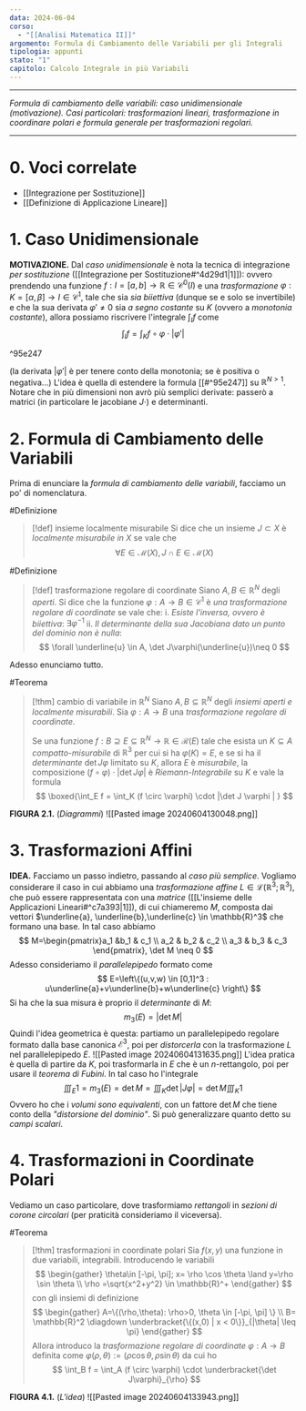 ```yaml
---
data: 2024-06-04
corso:
  - "[[Analisi Matematica II]]"
argomento: Formula di Cambiamento delle Variabili per gli Integrali
tipologia: appunti
stato: "1"
capitolo: Calcolo Integrale in più Variabili
---
```

- - -
*Formula di cambiamento delle variabili: caso unidimensionale (motivazione). Casi particolari: trasformazioni lineari, trasformazione in coordinare polari e formula generale per trasformazioni regolari.*
- - -
# 0. Voci correlate
- [[Integrazione per Sostituzione]]
- [[Definizione di Applicazione Lineare]]
# 1. Caso Unidimensionale
**MOTIVAZIONE.** Dal *caso unidimensionale* è nota la tecnica di integrazione *per sostituzione* ([[Integrazione per Sostituzione#^4d29d1|1]]): ovvero prendendo una funzione $f:I=[a,b] \longrightarrow \mathbb{R} \in \mathcal{C}^0(I)$ e una *trasformazione* $\varphi: K = [\alpha, \beta] \longrightarrow I \in \mathcal{C}^1$, tale che sia *sia biiettiva* (dunque se e solo se invertibile) e che la sua derivata $\varphi'\neq 0$ sia *a segno costante* su $K$ (ovvero a *monotonia costante*), allora possiamo riscrivere l'integrale $\int_I f$ come
$$
\int_I f = \int_K f \circ \varphi \cdot |\varphi'|
$$

^95e247

(la derivata $|\varphi'|$ è per tenere conto della monotonia; se è positiva o negativa...)
L'idea è quella di estendere la formula [[#^95e247]] su $\mathbb{R}^{N>1}$. Notare che in più dimensioni non avrò più semplici derivate: passerò a matrici (in particolare le jacobiane $J\cdot$) e determinanti.

# 2. Formula di Cambiamento delle Variabili
Prima di enunciare la *formula di cambiamento delle variabili*, facciamo un po' di nomenclatura.

#Definizione 
> [!def] insieme localmente misurabile
> Si dice che un insieme $J \subset X$ è *localmente misurabile in $X$* se vale che
> $$
> \forall E \in \mathcal{M}(X), J \cap E \in \mathcal{M}(X)
> $$

#Definizione 
> [!def] trasformazione regolare di coordinate
> Siano $A, B \in \mathbb{R}^N$ degli *aperti*. Si dice che la funzione $\varphi: A \longrightarrow B \in \mathcal{C}^1$ è *una trasformazione regolare di coordinate* se vale che: 
> i. *Esiste l'inversa, ovvero è biiettiva*: $\exists \varphi^{-1}$
> ii. *Il determinante della sua Jacobiana dato un punto del dominio non è nulla*:
> $$
> \forall \underline{u} \in A, \det J\varphi(\underline{u})\neq 0
> $$

Adesso enunciamo tutto.

#Teorema 
> [!thm] cambio di variabile in $\mathbb{R}^N$
> Siano $A,B \subseteq \mathbb{R}^N$ degli *insiemi aperti e localmente misurabili*. Sia $\varphi: A \longrightarrow B$ una *trasformazione regolare di coordinate*.
> 
> Se una funzione $f: B \supseteq E \subseteq \mathbb{R}^N \longrightarrow \mathbb{R} \in \mathcal{R}(E)$ tale che esista un $K\subseteq A$ *compatto-misurabile* di $\mathbb{R}^3$ per cui si ha $\varphi(K) = E$, e se si ha il *determinante* $\det J\varphi$ limitato su $K$, allora $E$ è *misurabile*, la composizione $(f \circ \varphi) \cdot |\det J \varphi |$ è *Riemann-Integrabile* su $K$ e vale la formula
> $$
> \boxed{\int_E f = \int_K (f \circ \varphi) \cdot |\det J \varphi |  }
> $$

**FIGURA 2.1.** (*Diagrammi*)
![[Pasted image 20240604130048.png]]

# 3. Trasformazioni Affini
**IDEA.** Facciamo un passo indietro, passando al *caso più semplice*. Vogliamo considerare il caso in cui abbiamo una *trasformazione affine* $L \in \mathcal{L}(\mathbb{R}^3; \mathbb{R}^3)$, che può essere rappresentata con una *matrice* ([[L'insieme delle Applicazioni Lineari#^c7a393|1]]), di cui chiameremo $M$, composta dai vettori $\underline{a}, \underline{b},\underline{c} \in \mathbb{R}^3$ che formano una base. In tal caso abbiamo
$$
M=\begin{pmatrix}a_1 &b_1 & c_1 \\ a_2 & b_2 & c_2 \\ a_3 & b_3 & c_3 \end{pmatrix}, \det M \neq 0
$$
Adesso consideriamo il *parallelepipedo* formato come
$$
E=\left\{(u,v,w) \in [0,1]^3 : u\underline{a}+v\underline{b}+w\underline{c} \right\}
$$
Si ha che la sua misura è proprio il *determinante* di $M$:
$$
m_3(E)=|\det M|
$$
Quindi l'idea geometrica è questa: partiamo un parallelepipedo regolare formato dalla base canonica $\mathcal{E}^3$, poi per *distorcerla* con la trasformazione $L$ nel parallelepipedo $E$. 
![[Pasted image 20240604131635.png]]
L'idea pratica è quella di partire da $K$, poi trasformarla in $E$ che è un $n$-rettangolo, poi per usare il *teorema di Fubini*.
In tal caso ho l'integrale
$$
\iiint_E 1 = m_3(E)= \det{M}= \iiint_K \det |J\varphi| = \det M \iiint_K 1
$$
Ovvero ho che i *volumi sono equivalenti*, con un fattore $\det M$ che tiene conto della *"distorsione del dominio"*. Si può generalizzare quanto detto su *campi scalari*.

# 4. Trasformazioni in Coordinate Polari
Vediamo un caso particolare, dove trasformiamo *rettangoli* in *sezioni di corone circolari* (per praticità
 consideriamo il viceversa).
 
#Teorema 
> [!thm] trasformazioni in coordinate polari
> Sia $f(x,y)$ una funzione in due variabili, integrabili. Introducendo le variabili
> $$
> \begin{gather}
> \theta\in [-\pi, \pi]; x= \rho \cos \theta \land y=\rho \sin \theta \\
> \rho =\sqrt{x^2+y^2} \in \mathbb{R}^+
> \end{gather}
> $$
> con gli insiemi di definizione
> $$
> \begin{gather}
> A=\{(\rho,\theta): \rho>0, \theta \in [-\pi, \pi] \} \\
> B= \mathbb{R}^2 \diagdown \underbracket{\{(x,0) | x < 0\}}_{|\theta| \leq \pi}
> \end{gather}
> $$
> Allora introduco la *trasformazione regolare di coordinate* $\varphi: A \longrightarrow B$ definita come $\varphi(\rho, \theta):=(\rho \cos \theta, \rho \sin \theta)$
> da cui ho
> $$
> \int_B f = \int_A (f \circ \varphi) \cdot  \underbracket{\det J\varphi}_{\rho}
> $$

**FIGURA 4.1.** (*L'idea*)
![[Pasted image 20240604133943.png]]

